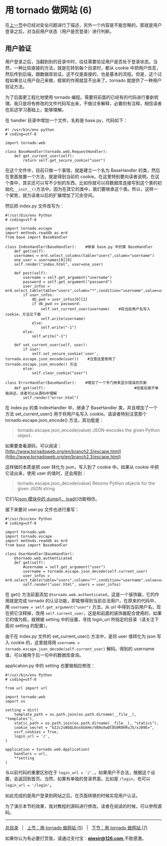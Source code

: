 # 用 tornado 做网站 (6)

在[上一节](./307.md)中已经对安全问题进行了描述，另外一个内容是不能忽略的，那就是用户登录之后，对当前用户状态（用户是否登录）进行判断。

## 用户验证

用户登录之后，当翻到别的目录中时，往往需要验证用户是否处于登录状态。当然，一种比较直接的方法，就是在转到每个目录时，都从 cookie 中把用户信息，然后传到后端，跟数据库验证。这不仅是直接的，也是基本的流程。但是，这个过程如果总让用户自己来做，框架的作用就显不出来了。tornado 就提供了一种用户验证方法。

为了后面更工程化地使用 tornado 编程。需要将前面的已经有的代码进行重新梳理。我只是将有修改的文件代码写出来，不做过多解释，必要的有注释，相信读者在前述学习基础上，能够理解。

在 handler 目录中增加一个文件，名称是 base.py，代码如下：

    #! /usr/bin/env python
    # coding=utf-8

    import tornado.web

    class BaseHandler(tornado.web.RequestHandler):
        def get_current_user(self):
            return self.get_secure_cookie("user")

在这个文件中，目前只做一个事情，就是建立一个名为 BaseHandler 的类，然后在里面放置一个方法，就是得到当前的 cookie。在这里特别要向读者说明，在这个类中，其实还可以写不少别的东西，比如你就可以将数据库连接写到这个类的初始化`__init__()`方法中。因为在其它的类中，我们要继承这个类。所以，这样一个架势，就为读者以后的扩展增加了冗余空间。

然后把 index.py 文件改写为：

    #!/usr/bin/env Python
    # coding=utf-8

    import tornado.escape
    import methods.readdb as mrd
    from base import BaseHandler

    class IndexHandler(BaseHandler):    #继承 base.py 中的类 BaseHandler
        def get(self):
        usernames = mrd.select_columns(table="users",column="username")
        one_user = usernames[0][0]
        self.render("index.html", user=one_user)

        def post(self):
            username = self.get_argument("username")
            password = self.get_argument("password")
            user_infos = mrd.select_table(table="users",column="*",condition="username",value=username)
            if user_infos:
                db_pwd = user_infos[0][2]
                if db_pwd == password:
                    self.set_current_user(username)    #将当前用户名写入 cookie，方法见下面
                    self.write(username)
                else:
                    self.write("-1")
            else:
                self.write("-1")

        def set_current_user(self, user):
            if user:
                self.set_secure_cookie('user', tornado.escape.json_encode(user))    #注意这里使用了 tornado.escape.json_encode() 方法
            else:
                self.clear_cookie("user")

    class ErrorHandler(BaseHandler):    #增加了一个专门用来显示错误的页面
        def get(self):                                        #但是后面不单独讲述，读者可以从源码中理解
            self.render("error.html")

在 index.py 的类 IndexHandler 中，继承了 BaseHandler 类，并且增加了一个方法 set_current_user() 用于将用户名写入 cookie。请读者特别注意那个 tornado.escape.json_encode() 方法，其功能是：

>tornado.escape.json_encode(value)
>        JSON-encodes the given Python object.

如果要查看源码，可以阅读：[http://www.tornadoweb.org/en/branch2.3/escape.html](http://www.tornadoweb.org/en/branch2.3/escape.html)

这样做的本质是把 user 转化为 json，写入到了 cookie 中。如果从 cookie 中把它读出来，使用 user 的值时，还会用到：

>tornado.escape.json_decode(value)
>        Returns Python objects for the given JSON string

它们与[json 模块中的 dump()、load()](./227.md)功能相仿。

接下来要对 user.py 文件也进行重写：

    #!/usr/bin/env Python
    # coding=utf-8

    import tornado.web
    import tornado.escape
    import methods.readdb as mrd
    from base import BaseHandler

    class UserHandler(BaseHandler):
        @tornado.web.authenticated
        def get(self):
            #username = self.get_argument("user")
            username = tornado.escape.json_decode(self.current_user)
            user_infos = mrd.select_table(table="users",column="*",condition="username",value=username)
            self.render("user.html", users = user_infos)

在 get() 方法前面添加 `@tornado.web.authenticated`，这是一个装饰器，它的作用就是完成 tornado 的认证功能，即能够得到当前合法用户。在原来的代码中，用 `username = self.get_argument("user")` 方法，从 url 中得到当前用户名，现在把它注释掉，改用 `self.current_user`，这是和前面的装饰器配合使用的，如果它的值为假，就根据 setting 中的设置，寻找 login_url 所指定的目录（请关注下面对 setting 的配置）。

由于在 index.py 文件的 set_current_user() 方法中，是将 user 值转化为 json 写入 cookie 的，这里就得用 `username = tornado.escape.json_decode(self.current_user)` 解码。得到的 username 值，可以被用于后一句中的数据库查询。

application.py 中的 setting 也要做相应修改：

    #!/usr/bin/env Python
    # coding=utf-8

    from url import url

    import tornado.web
    import os

    setting = dict(
        template_path = os.path.join(os.path.dirname(__file__), "templates"),
        static_path = os.path.join(os.path.dirname(__file__), "statics"),
        cookie_secret = "bZJc2sWbQLKos6GkHn/VB9oXwQt8S0R0kRvJ5/xJ89E=",
        xsrf_cookies = True,
        login_url = '/',
    )
    
    application = tornado.web.Application(
        handlers = url,
        **setting
    )

与以前代码的重要区别在于 `login_url = '/',`，如果用户不合法，根据这个设置，会返回到首页。当然，如果有单独的登录界面，比如是 `/login`，也可以 `login_url = '/login'`。

如此完成的是用户登录到网站之后，在页面转换的时候实现用户认证。

为了演示本节的效果，我对教程的源码进行修改。读者在阅读的时候，可以参照源码。

------

[总目录](./index.md)&nbsp;&nbsp;&nbsp;|&nbsp;&nbsp;&nbsp;[上节：用 tornado 做网站 (5)](./307.md)&nbsp;&nbsp;&nbsp;|&nbsp;&nbsp;&nbsp;[下节：用 tornado 做网站 (7)](./309.md)

如果你认为有必要打赏我，请通过支付宝：**qiwsir@126.com**,不胜感激。